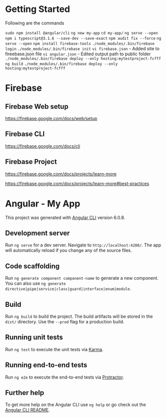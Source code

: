 
# Getting Started

Following are the commands 

`sudo npm install @angular/cli`
`ng new my-app`
`cd my-app/`
`ng serve --open`
`npm i typescript@3.1.6 --save-dev --save-exact`
`npm audit fix --force`
`ng serve --open`
`npm install firebase-tools`
`./node_modules/.bin/firebase login`
`./node_modules/.bin/firebase init`
`vi firebase.json` - Added site to fireebase.json file
`vi angular.json` - Edited output path to public folder
`./node_modules/.bin/firebase deploy --only hosting:mytestproject-fcfff`
`ng build` 
`./node_modules/.bin/firebase deploy --only hosting:mytestproject-fcfff`


# Firebase 

## Firebase Web setup

https://firebase.google.com/docs/web/setup

## Firebase CLI

https://firebase.google.com/docs/cli

## Firebase Project

https://firebase.google.com/docs/projects/learn-more

https://firebase.google.com/docs/projects/learn-more#best-practices


# Angular - My App

This project was generated with [Angular CLI](https://github.com/angular/angular-cli) version 6.0.8.

## Development server

Run `ng serve` for a dev server. Navigate to `http://localhost:4200/`. The app will automatically reload if you change any of the source files.

## Code scaffolding

Run `ng generate component component-name` to generate a new component. You can also use `ng generate directive|pipe|service|class|guard|interface|enum|module`.

## Build

Run `ng build` to build the project. The build artifacts will be stored in the `dist/` directory. Use the `--prod` flag for a production build.

## Running unit tests

Run `ng test` to execute the unit tests via [Karma](https://karma-runner.github.io).

## Running end-to-end tests

Run `ng e2e` to execute the end-to-end tests via [Protractor](http://www.protractortest.org/).

## Further help

To get more help on the Angular CLI use `ng help` or go check out the [Angular CLI README](https://github.com/angular/angular-cli/blob/master/README.md).
